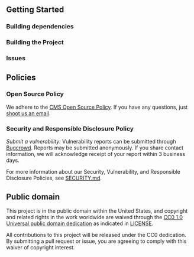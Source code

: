<!--- # NOTE: Modify sections marked with `TODO` -->

<!--
# How to Contribute

We're so thankful you're considering contributing to an [open source project of
the U.S. government](https://code.gov/)! If you're unsure about anything, just
ask -- or submit the issue or pull request anyway. The worst that can happen is
you'll be politely asked to change something. We appreciate all friendly
contributions.

We encourage you to read this project's CONTRIBUTING policy (you are here), its
[LICENSE](LICENSE.md), and its [README](README.md).
-->

## Getting Started

<!--- TODO: If you have 'good-first-issue' or 'easy' labels for newcomers, mention them here.-->

### Building dependencies

<!--- TODO: This step is often skipped, so don't forget to include the steps needed to install on your platform. If you project can be multi-platform, this is an excellent place for first time contributors to send patches!-->

### Building the Project

<!--- TODO: Be sure to include build scripts and instructions, not just the source code itself! -->

<!--
### Workflow and Branching

<!---
TODO: Workflow Example
We follow the [GitHub Flow Workflow](https://guides.github.com/introduction/flow/)

1.  Fork the project 
2.  Check out the `main` branch 
3.  Create a feature branch
4.  Write code and tests for your change 
5.  From your branch, make a pull request against `DSACMS/repodive-tools/main`
6.  Work with repo maintainers to get your change reviewed 
7.  Wait for your change to be pulled into `DSACMS/repodive-tools/main`
8.  Delete your feature branch
-->

<!-- 
### Testing Conventions

TODO: Discuss where tests can be found, how they are run, and what kind of tests/coverage strategy and goals the project has. 
-->

<!--
### Coding Style and Linters

TODO: Code Style Guide 

1. Mention any style guides you adhere to (e.g. pep8, etc...)
2. Mention any linters your project uses (e.g. flake8, jslint, etc...) 
3. Mention any naming conventions your project uses (e.g. Semantic Versioning, CamelCasing, etc...)
4. Mention any other content guidelines the project adheres to (e.g. plainlanguage.gov, etc...)
-->

### Issues

<!---
TODO: Example Issue Guides

When creating an issue please try to adhere to the following format:

    module-name: One line summary of the issue (less than 72 characters)

    ### Expected behavior

    As concisely as possible, describe the expected behavior.

    ### Actual behavior

    As concisely as possible, describe the observed behavior.

    ### Steps to reproduce the behavior

    List all relevant steps to reproduce the observed behavior.

    see our .github/ISSUE_TEMPLATE.md for more examples.
-->

<!--
## Documentation

TODO: Documentation Example

We also welcome improvements to the project documentation or to the existing
docs. Please file an [issue](https://github.com/DSACMS/repodive-tools/issues).
-->

## Policies

### Open Source Policy

We adhere to the [CMS Open Source
Policy](https://github.com/CMSGov/cms-open-source-policy). If you have any
questions, just [shoot us an email](mailto:opensource@cms.hhs.gov).

### Security and Responsible Disclosure Policy

*Submit a vulnerability:* Vulnerability reports can be submitted through [Bugcrowd](https://bugcrowd.com/cms-vdp). Reports may be submitted anonymously. If you share contact information, we will acknowledge receipt of your report within 3 business days.

For more information about our Security, Vulnerability, and Responsible Disclosure Policies, see [SECURITY.md](SECURITY.md).

## Public domain

This project is in the public domain within the United States, and copyright and related rights in the work worldwide are waived through the [CC0 1.0 Universal public domain dedication](https://creativecommons.org/publicdomain/zero/1.0/) as indicated in [LICENSE](LICENSE).

All contributions to this project will be released under the CC0 dedication. By submitting a pull request or issue, you are agreeing to comply with this waiver of copyright interest.
